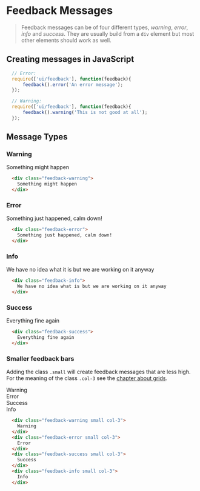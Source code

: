 <!--
tags: ["Style Guide:Feedback Messages"]
-->

# Feedback Messages

> Feedback messages can be of four different types, *warning*, *error*, *info* and *success*. They are usually build from a `div` element but most other elements should work as well.

## Creating messages in JavaScript

```javascript
  // Error:
  require(['ui/feedback'], function(feedback){
      feedback().error('An error message');
  });

  // Warning:
  require(['ui/feedback'], function(feedback){
      feedback().warning('This is not good at all');
  });
```

## Message Types

### Warning

<div class="feedback-warning">
  Something might happen      
</div>

```html
  <div class="feedback-warning">
    Something might happen      
  </div>
```

### Error

<div class="feedback-error">
  Something just happened, calm down!        
</div>

```html
  <div class="feedback-error">
    Something just happened, calm down!        
  </div>
```

### Info

<div class="feedback-info">
  We have no idea what it is but we are working on it anyway      
</div>

```html
  <div class="feedback-info">
    We have no idea what is but we are working on it anyway      
  </div>
```

### Success

<div class="feedback-success">
  Everything fine again      
</div>

```html 
  <div class="feedback-success">
    Everything fine again      
  </div>
```

### Smaller feedback bars</h2>

Adding the class `.small` will create feedback messages that are less high. For the meaning of the class `.col-3` see the [chapter about grids](grids.md).

<div class="grid-row" contenteditable="false">
  <div class="feedback-warning small col-3">
    Warning
  </div>
  <div class="feedback-error small col-3">
    Error
  </div>
  <div class="feedback-success small col-3">
    Success
  </div>
  <div class="feedback-info small col-3">
    Info
  </div>
</div>

```html
  <div class="feedback-warning small col-3">
    Warning
  </div>
  <div class="feedback-error small col-3">
    Error
  </div>
  <div class="feedback-success small col-3">
    Success
  </div>
  <div class="feedback-info small col-3">
    Info
  </div>
```
